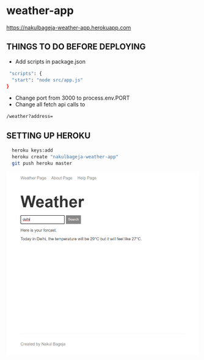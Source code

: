 # weather-app

https://nakulbageja-weather-app.herokuapp.com

## THINGS TO DO BEFORE DEPLOYING

- Add scripts in package.json

```bash
 "scripts": {
  "start": "node src/app.js"
}
```

- Change port from 3000 to process.env.PORT
- Change all fetch api calls to

```bash
/weather?address=
```

## SETTING UP HEROKU

```bash
  heroku keys:add
  heroku create "nakulbageja-weather-app"
  git push heroku master
```

 ![](image_2020-11-01_195105.png)
